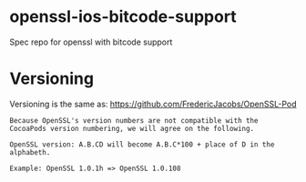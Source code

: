 # openssl-ios-bitcode-support
Spec repo for openssl with bitcode support

# Versioning
Versioning is the same as: https://github.com/FredericJacobs/OpenSSL-Pod

```
Because OpenSSL's version numbers are not compatible with the CocoaPods version numbering, we will agree on the following.

OpenSSL version: A.B.CD will become A.B.C*100 + place of D in the alphabeth.

Example: OpenSSL 1.0.1h => OpenSSL 1.0.108
```

